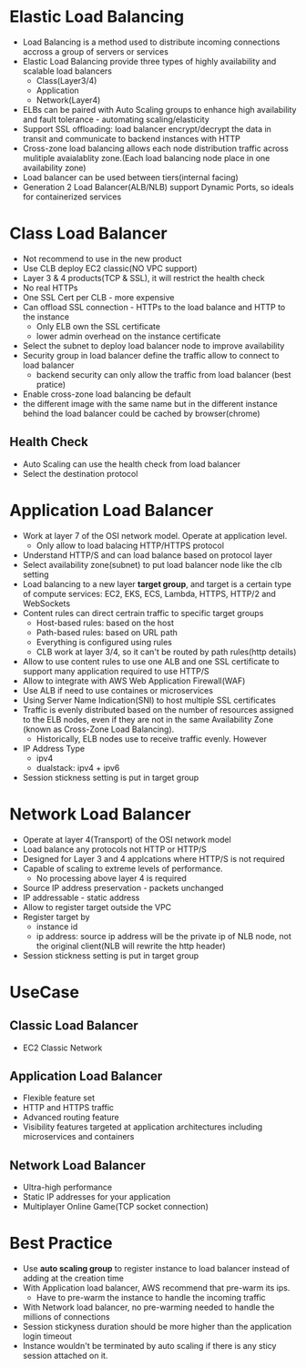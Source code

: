 # Elastic Load Balancing
* Load Balancing is a method used to distribute incoming connections accross a group of servers or services
* Elastic Load Balancing provide three types of highly availability and scalable load balancers
  * Class(Layer3/4)
  * Application
  * Network(Layer4)
* ELBs can be paired with Auto Scaling groups to enhance high availability and fault tolerance - automating scaling/elasticity
* Support SSL offloading: load balancer encrypt/decrypt the data in transit and communicate to backend instances with HTTP
* Cross-zone load balancing allows each node distribution traffic across mulitiple avaialablity zone.(Each load balancing node place in one availability zone)
* Load balancer can be used between tiers(internal facing)
* Generation 2 Load Balancer(ALB/NLB) support Dynamic Ports, so ideals for containerized services

# Class Load Balancer
* Not recommend to use in the new product
* Use CLB deploy EC2 classic(NO VPC support)
* Layer 3 & 4 products(TCP & SSL), it will restrict the health check
* No real HTTPs
* One SSL Cert per CLB - more expensive
* Can offload SSL connection - HTTPs to the load balance and HTTP to the instance
  * Only ELB own the SSL certificate
  * lower admin overhead on the instance certificate
* Select the subnet to deploy load balancer node to improve availability
* Security group in load balancer define the traffic allow to connect to load balancer
  * backend security can only allow the traffic from load balancer (best pratice)
* Enable cross-zone load balancing be default
* the different image with the same name but in the different instance behind the load balancer could be cached by browser(chrome)

## Health Check
* Auto Scaling can use the health check from load balancer
* Select the destination protocol

# Application Load Balancer
* Work at layer 7 of the OSI network model. Operate at application level.
  * Only allow to load balacing HTTP/HTTPS protocol 
* Understand HTTP/S and can load balance based on protocol layer
* Select availability zone(subnet) to put load balancer node like the clb setting
* Load balancing to a new layer **target group**, and target is a certain type of compute services: EC2, EKS, ECS, Lambda, HTTPS, HTTP/2 and WebSockets
* Content rules can direct certrain traffic to specific target groups
  * Host-based rules: based on the host
  * Path-based rules: based on URL path
  * Everything is configured using rules
  * CLB work at layer 3/4, so it can't be routed by path rules(http details)
* Allow to use content rules to use one ALB and one SSL certificate to support many application required to use HTTP/S 
* Allow to integrate with AWS Web Application Firewall(WAF)
* Use ALB if need to use containes or microservices
* Using Server Name Indication(SNI) to host multiple SSL certificates
* Traffic is evenly distributed based on the number of resources assigned to the ELB nodes, even if they are not in the same Availability Zone (known as Cross-Zone Load Balancing).
  * Historically, ELB nodes use to receive traffic evenly. However
* IP Address Type
  * ipv4
  * dualstack: ipv4 + ipv6
* Session stickness setting is put in target group


# Network Load Balancer
* Operate at layer 4(Transport) of the OSI network model
* Load balance any protocols not HTTP or HTTP/S
* Designed for Layer 3 and 4 applcations where HTTP/S is not required
* Capable of scaling to extreme levels of performance.
  * No processing above layer 4 is required
* Source IP address preservation - packets unchanged
* IP addressable - static address
* Allow to register target outside the VPC
* Register target by
  * instance id
  * ip address: source ip address will be the private ip of NLB node, not the original client(NLB will rewrite the http header)
* Session stickness setting is put in target group

# UseCase
## Classic Load Balancer
* EC2 Classic Network

## Application Load Balancer
* Flexible feature set
* HTTP and HTTPS traffic
* Advanced routing feature
* Visibility features targeted at application architectures including microservices and containers

## Network Load Balancer
* Ultra-high performance
* Static IP addresses for your application
* Multiplayer Online Game(TCP socket connection)

# Best Practice
* Use **auto scaling group** to register instance to load balancer instead of adding at the creation time
* With Application load balancer, AWS recommend that pre-warm its ips.
  * Have to pre-warm the instance to handle the incoming traffic
* With Network load balancer, no pre-warming needed to handle the millions of connections
* Session stickyness duration should be more higher than the application login timeout
* Instance wouldn't be terminated by auto scaling if there is any sticy session attached on it.